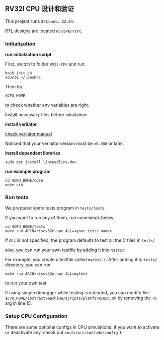 ## RV32I CPU 设计和验证

This project runs at `Ubuntu 22.04`.

RTL designs are located at `core/vsrc`.

### Initialization
**run initialzation script**

First, switch to folder `RV32-CPU` and run:
```
bash init.sh
source ~/.bashrc
```
Then try

```
$CPU_HOME
```
to check whether env variables are right.

Install necessary files before simulation:

**install verilator**

[check verilator manual](https://verilator.org/guide/latest/install.html)

Noticed that your verilator version must be `v5.008` or later.

**install dependant libraries**

```
sudo apt install libreadline-dev
```

**run example program**
```
cd $CPU_HOME/core
make sim
```

### Run tests

We prepared some tests program in `tests/tests`.

If you want to run any of them, run commands below:
```
cd $CPU_HOME/tests
make run ARCH=riscv32e-npc ALL=<your_tests_name>
```

If `ALL` is not specified, the program defaults to test all the C files in `tests/`

also, you can run your own testfile by adding it into `tests/`:

For example, you create a testfile called `mytest.c`. After adding it to `tests/` directory, you can run
```
make run ARCH=riscv32e-npc ALL=mytest
```
to run your own test.

If using simple debugger while testing is intended, you can modify file `$CPU_HOME/abstract-machine/scripts/platform/npc.mk` by removing the `-b` arg in line 15.

### Setup CPU Configuration

There are some optional configs in CPU simulations. If you want to activate or deactivate any, check out `core/csrc/include/config.h`.
